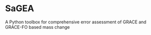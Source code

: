 # SaGEA
A Python toolbox for comprehensive error assessment of GRACE and GRACE-FO based mass change
